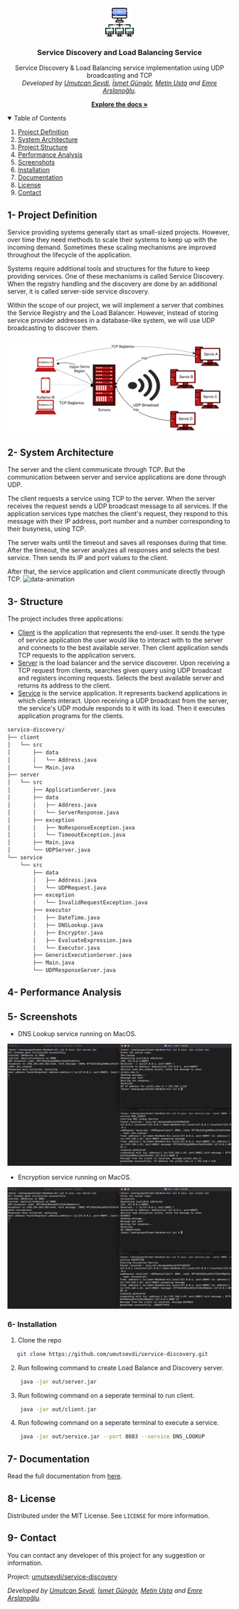 <p align="center">
  <a href="https://github.com/umutsevdi/service-discovery">
    <img src="doc/assets/computer-networks.png" alt="Logo" height="64"></a>
<h3 align="center"> Service Discovery and Load Balancing Service</h3>

<p align="center"> Service Discovery & Load Balancing service implementation using UDP broadcasting and TCP 
  <br />
    <i>Developed by <a href="https://github.com/umutsevdi"> Umutcan Sevdi</a>, <a href="https://github.com/ismetgngr">İsmet Güngör</a>, <a href="https://github.com/MetinUsta">Metin Usta</a> and <a href="https://github.com/emrearslanoglu">Emre Arslanoğlu</a>.</i>

<p align="center"><a href="doc/AgTeknolojileriServiceDiscovery.pdf"><strong>Explore the docs »</strong></a></p>

<details open="open">
  <summary>Table of Contents</summary>
  <ol>
    <li><a href="#project_definition">Project Definition</a></li>
    <li><a href="#system_architecture">System Architecture</a></li>
    <li><a href="#structure">Project Structure</a></li>
    <li><a href="#performance">Performance Analysis</a></li>
    <li><a href="#screenshots">Screenshots</a></li>
    <li><a href="#installation">Installation</a></li>
    <li><a href="doc/AgTeknolojileriServiceDiscovery.pdf">Documentation</a></li>
    <li><a href="LICENSE">License</a></li>
    <li><a href="#contact">Contact</a></li>
  </ol>
</details>

<p id="project_definition">

## 1- Project Definition

Service providing systems generally start as small-sized projects. However, over
time they need methods to scale their systems to keep up with the incoming demand.
Sometimes these scaling mechanisms are improved throughout the lifecycle of the application.

Systems require additional tools and structures for the future to keep providing
services. One of these mechanisms is called Service Discovery. When the registry
handling and the discovery are done by an additional server, it is called
server-side service discovery.

Within the scope of our project, we will implement a server that combines the Service
Registry and the Load Balancer. However, instead of storing service provider addresses
in a database-like system, we will use UDP broadcasting to discover them.

<img src="doc/assets/system_architecture.png">

<p id="system_architecture">

## 2- System Architecture

The server and the client communicate through TCP. But the communication
between server and service applications are done through UDP.

The client requests a service using TCP to the server. When the server
receives the request sends a UDP broadcast message to all services.
If the application services type matches the client's request,
they respond to this message with their IP address, port number and a number
corresponding to their busyness, using TCP.

The server waits until the timeout and saves all responses during that time.
After the timeout, the server analyzes all responses and selects the best service.
Then sends its IP and port values to the client.

After that, the service application and client communicate directly through TCP.
<img src="doc/assets/data.GIF" alt="data-animation">

<p id="structure">

## 3- Structure

The project includes three applications:

- <a href="client/">Client</a> is the application that represents the
  end-user. It sends the type of service application the user would like to
  interact with to the server and connects to the best available server.
  Then client application sends TCP requests to the application servers.
- <a href="server/">Server</a> is the load balancer and the service
  discoverer. Upon receiving a TCP request from clients, searches given query using
  UDP broadcast and registers incoming requests. Selects the best available server
  and returns its address to the client.
- <a href="service/">Service</a> is the service application. It represents
  backend applications in which clients interact. Upon receiving a UDP broadcast
  from the server, the service's UDP module responds to it with its load.
  Then it executes application programs for the clients.

```txt
service-discovery/
├── client
│   └── src
│       ├── data
│       │   └── Address.java
│       └── Main.java
├── server
│   └── src
│       ├── ApplicationServer.java
│       ├── data
│       │   ├── Address.java
│       │   └── ServerResponse.java
│       ├── exception
│       │   ├── NoResponseException.java
│       │   └── TimeoutException.java
│       ├── Main.java
│       └── UDPServer.java
└── service
    └── src
        ├── data
        │   ├── Address.java
        │   └── UDPRequest.java
        ├── exception
        │   └── InvalidRequestException.java
        ├── executor
        │   ├── DateTime.java
        │   ├── DNSLookup.java
        │   ├── Encryptor.java
        │   ├── EvaluateExpression.java
        │   └── Executor.java
        ├── GenericExecutionServer.java
        ├── Main.java
        └── UDPResponseServer.java
```

<p id="performance">

## 4- Performance Analysis

<p id="screenshots">

## 5- Screenshots

- DNS Lookup service running on MacOS.

<img src="doc/assets/macdns.png" alt="application-being-tested-on-macos">

- Encryption service running on MacOS.

<img src="doc/assets/macosEncryption.png" alt="application-being-tested-on-macos">


<p id="installation">

### 6- Installation

1. Clone the repo

```sh
   git clone https://github.com/umutsevdi/service-discovery.git
```

2. Run following command to create Load Balance and Discovery server.

```sh
    java -jar out/server.jar
```

3. Run following command on a seperate terminal to run client.

```sh
    java -jar out/client.jar
```

4. Run following command on a seperate terminal to execute a service.

```sh
    java -jar out/service.jar --port 8083 --service DNS_LOOKUP
```

## 7- Documentation

Read the full documentation from <a href="doc/AgTeknolojileriServiceDiscovery.pdf">here</a>.

## 8- License

Distributed under the MIT License. See `LICENSE` for more information.

<p id="contact">

## 9- Contact

You can contact any developer of this project for any suggestion or information.

Project: [umutsevdi/service-discovery](https://github.com/umutsevdi/service-discovery)

<i>Developed by <a href="https://github.com/umutsevdi"> Umutcan Sevdi</a>, <a href="https://github.com/ismetgngr">İsmet Güngör</a>, <a href="https://github.com/MetinUsta">Metin Usta</a> and <a href="https://github.com/emrearslanoglu">Emre Arslanoğlu</a>.</i>
